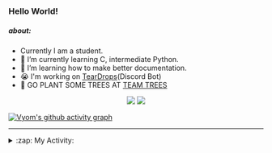 ### Hello World!

##### about:
- Currently I am a student.
- 🌱 I’m currently learning C, intermediate Python.
- 🌱 I’m learning how to make better documentation.
- 😭 I'm working on [TearDrops](https://github.com/Vyvy-vi/TearDrops)(Discord Bot)
- 🌱 GO PLANT SOME TREES AT [TEAM TREES](https://teamtrees.org/)

<p align="center">
  <a href="https://twitter.com/Vyvy_viM"><img target="_blank" src="https://img.shields.io/badge/twitter%20@Vyvy_viM-0D95E8?style=for-the-badge&logo=twitter&logoColor=white"/></a> 
  <a href="https://vyvy-vi.github.io/portfolio"><img target="_blank" src="https://img.shields.io/badge/-I%27m_craving_for_open_source-green?style=for-the-badge&logo=github&logoColor=black"/></a> 
</p>

[![Vyom's github activity graph](https://activity-graph.herokuapp.com/graph?username=Vyvy-vi)](https://github.com/ashutosh00710/github-readme-activity-graph)

---
<details>
  <summary>:zap: My Activity:</summary>
  
<!--START_SECTION:waka-->
**I'm a Night 🦉** 

```text
🌞 Morning    45 commits     █░░░░░░░░░░░░░░░░░░░░░░░░   7.09% 
🌆 Daytime    143 commits    █████░░░░░░░░░░░░░░░░░░░░   22.52% 
🌃 Evening    236 commits    █████████░░░░░░░░░░░░░░░░   37.17% 
🌙 Night      211 commits    ████████░░░░░░░░░░░░░░░░░   33.23%

```
📅 **I'm Most Productive on Sunday** 

```text
Monday       72 commits     ██░░░░░░░░░░░░░░░░░░░░░░░   11.34% 
Tuesday      91 commits     ███░░░░░░░░░░░░░░░░░░░░░░   14.33% 
Wednesday    95 commits     ███░░░░░░░░░░░░░░░░░░░░░░   14.96% 
Thursday     81 commits     ███░░░░░░░░░░░░░░░░░░░░░░   12.76% 
Friday       44 commits     █░░░░░░░░░░░░░░░░░░░░░░░░   6.93% 
Saturday     86 commits     ███░░░░░░░░░░░░░░░░░░░░░░   13.54% 
Sunday       166 commits    ██████░░░░░░░░░░░░░░░░░░░   26.14%

```


📊 **This Week I Spent My Time On** 

```text
🔥 Editors: 
Vim                      19 mins             █████████████████████████   100.0%

🐱‍💻 Projects: 
Unknown Project          9 mins              ████████████░░░░░░░░░░░░░   50.68% 
TearDrops                9 mins              ████████████░░░░░░░░░░░░░   49.32%

```


 Last Updated on 07/09/2021
<!--END_SECTION:waka-->
</details>
